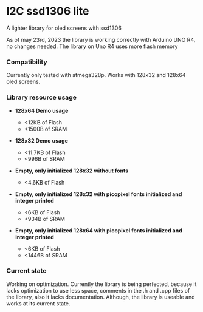 # I2C ssd1306 lite
 A lighter library for oled screens with ssd1306
 
 As of may 23rd, 2023 the library is working correctly with Arduino UNO R4, no changes needed. The library on Uno R4 uses more flash memory
 
### Compatibility
 Currently only tested with atmega328p. Works with 128x32 and 128x64 oled screens.
 
### Library resource usage
* **128x64 Demo usage**
  * <12KB of Flash
  * <1500B of SRAM

* **128x32 Demo usage**
  * <11.7KB of Flash
  * <996B of SRAM

* **Empty, only initialized 128x32 without fonts**
  * <4.6KB of Flash

*  **Empty, only initialized 128x32 with picopixel fonts initialized and integer printed**
   * <6KB of Flash
   * <934B of SRAM

*  **Empty, only initialized 128x64 with picopixel fonts initialized and integer printed**
   * <6KB of Flash
   * <1446B of SRAM


### Current state
 Working on optimization. Currently the library is being perfected, because it lacks optimization to use less space, comments in the .h and .cpp files of the library, also it lacks documentation. Although, the library is useable and works at its current state.
